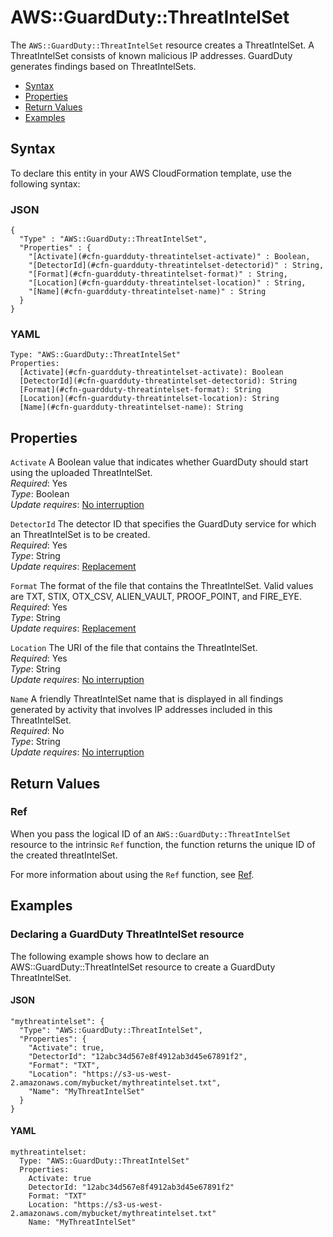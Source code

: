 # AWS::GuardDuty::ThreatIntelSet<a name="aws-resource-guardduty-threatintelset"></a>

The `AWS::GuardDuty::ThreatIntelSet` resource creates a ThreatIntelSet\. A ThreatIntelSet consists of known malicious IP addresses\. GuardDuty generates findings based on ThreatIntelSets\. 


+ [Syntax](#aws-resource-guardduty-threatintelset-syntax)
+ [Properties](#aws-resource-guardduty-threatintelset-properties)
+ [Return Values](#aws-resource-guardduty-threatintelset-returnvalues)
+ [Examples](#aws-resource-guardduty-threatintelset-examples)

## Syntax<a name="aws-resource-guardduty-threatintelset-syntax"></a>

To declare this entity in your AWS CloudFormation template, use the following syntax:

### JSON<a name="aws-resource-guardduty-threatintelset-syntax.json"></a>

```
{
  "Type" : "AWS::GuardDuty::ThreatIntelSet",
  "Properties" : {
    "[Activate](#cfn-guardduty-threatintelset-activate)" : Boolean,
    "[DetectorId](#cfn-guardduty-threatintelset-detectorid)" : String,
    "[Format](#cfn-guardduty-threatintelset-format)" : String,
    "[Location](#cfn-guardduty-threatintelset-location)" : String,
    "[Name](#cfn-guardduty-threatintelset-name)" : String
  }
}
```

### YAML<a name="aws-resource-guardduty-threatintelset-syntax.yaml"></a>

```
Type: "AWS::GuardDuty::ThreatIntelSet"
Properties:
  [Activate](#cfn-guardduty-threatintelset-activate): Boolean
  [DetectorId](#cfn-guardduty-threatintelset-detectorid): String
  [Format](#cfn-guardduty-threatintelset-format): String
  [Location](#cfn-guardduty-threatintelset-location): String
  [Name](#cfn-guardduty-threatintelset-name): String
```

## Properties<a name="aws-resource-guardduty-threatintelset-properties"></a>

`Activate`  <a name="cfn-guardduty-threatintelset-activate"></a>
A Boolean value that indicates whether GuardDuty should start using the uploaded ThreatIntelSet\.   
 *Required*: Yes  
 *Type*: Boolean  
 *Update requires*: [No interruption](using-cfn-updating-stacks-update-behaviors.md#update-no-interrupt) 

`DetectorId`  <a name="cfn-guardduty-threatintelset-detectorid"></a>
The detector ID that specifies the GuardDuty service for which an ThreatIntelSet is to be created\.   
 *Required*: Yes  
 *Type*: String  
 *Update requires*: [Replacement](using-cfn-updating-stacks-update-behaviors.md#update-replacement) 

`Format`  <a name="cfn-guardduty-threatintelset-format"></a>
The format of the file that contains the ThreatIntelSet\. Valid values are TXT, STIX, OTX\_CSV, ALIEN\_VAULT, PROOF\_POINT, and FIRE\_EYE\.  
 *Required*: Yes  
 *Type*: String  
 *Update requires*: [Replacement](using-cfn-updating-stacks-update-behaviors.md#update-replacement) 

`Location`  <a name="cfn-guardduty-threatintelset-location"></a>
The URI of the file that contains the ThreatIntelSet\.  
 *Required*: Yes  
 *Type*: String  
 *Update requires*: [No interruption](using-cfn-updating-stacks-update-behaviors.md#update-no-interrupt) 

`Name`  <a name="cfn-guardduty-threatintelset-name"></a>
A friendly ThreatIntelSet name that is displayed in all findings generated by activity that involves IP addresses included in this ThreatIntelSet\.   
 *Required*: No  
 *Type*: String  
 *Update requires*: [No interruption](using-cfn-updating-stacks-update-behaviors.md#update-no-interrupt) 

## Return Values<a name="aws-resource-guardduty-threatintelset-returnvalues"></a>

### Ref<a name="aws-resource-guardduty-threatintelset-ref"></a>

When you pass the logical ID of an `AWS::GuardDuty::ThreatIntelSet` resource to the intrinsic `Ref` function, the function returns the unique ID of the created threatIntelSet\. 

For more information about using the `Ref` function, see [Ref](intrinsic-function-reference-ref.md)\. 

## Examples<a name="aws-resource-guardduty-threatintelset-examples"></a>

### Declaring a GuardDuty ThreatIntelSet resource<a name="aws-resource-guardduty-threatintelset-example1"></a>

The following example shows how to declare an AWS::GuardDuty::ThreatIntelSet resource to create a GuardDuty ThreatIntelSet\.

#### JSON<a name="aws-resource-guardduty-threatintelset-example1.json"></a>

```
"mythreatintelset": {
  "Type": "AWS::GuardDuty::ThreatIntelSet",
  "Properties": {
    "Activate": true,
    "DetectorId": "12abc34d567e8f4912ab3d45e67891f2",
    "Format": "TXT",
    "Location": "https://s3-us-west-2.amazonaws.com/mybucket/mythreatintelset.txt",
    "Name": "MyThreatIntelSet"
  }
}
```

#### YAML<a name="aws-resource-guardduty-threatintelset-example1.yaml"></a>

```
mythreatintelset:
  Type: "AWS::GuardDuty::ThreatIntelSet"
  Properties:
    Activate: true
    DetectorId: "12abc34d567e8f4912ab3d45e67891f2"
    Format: "TXT"
    Location: "https://s3-us-west-2.amazonaws.com/mybucket/mythreatintelset.txt"
    Name: "MyThreatIntelSet"
```
